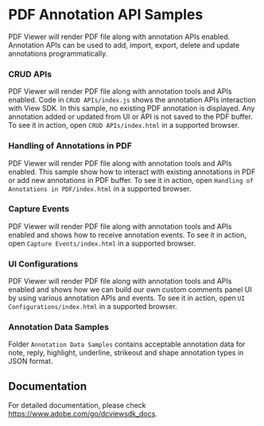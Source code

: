 # PDF Annotation API Samples

PDF Viewer will render PDF file along with annotation APIs enabled. Annotation APIs can be used to add, import, export, delete and update annotations programmatically. 

### CRUD APIs

PDF Viewer will render PDF file along with annotation tools and APIs enabled.
Code in ```CRUD APIs/index.js``` shows the annotation APIs interaction with View SDK.
In this sample, no existing PDF annotation is displayed. Any annotation added or updated from UI or API is not saved to the PDF buffer.
To see it in action, open ```CRUD APIs/index.html``` in a supported browser.

### Handling of Annotations in PDF

PDF Viewer will render PDF file along with annotation tools and APIs enabled.
This sample show how to interact with existing annotations in PDF or add new annotations in PDF buffer.
To see it in action, open ```Handling of Annotations in PDF/index.html``` in a supported browser.

### Capture Events

PDF Viewer will render PDF file along with annotation tools and APIs enabled and shows how to receive annotation events.
To see it in action, open ```Capture Events/index.html``` in a supported browser.

### UI Configurations

PDF Viewer will render PDF file along with annotation tools and APIs enabled and shows how we can build our own custom comments panel UI by using various annotation APIs and events.
To see it in action, open ```UI Configurations/index.html``` in a supported browser.

### Annotation Data Samples

Folder ```Annotation Data Samples``` contains acceptable annotation data for note, reply, highlight, underline, strikeout and shape annotation types in JSON format.

## Documentation

For detailed documentation, please check https://www.adobe.com/go/dcviewsdk_docs.
